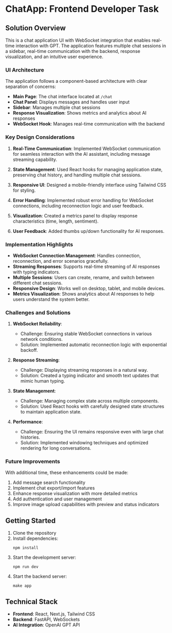 # ChatApp: Frontend Developer Task

## Solution Overview

This is a chat application UI with WebSocket integration that enables real-time interaction with GPT. The application features multiple chat sessions in a sidebar, real-time communication with the backend, response visualization, and an intuitive user experience.

### UI Architecture

The application follows a component-based architecture with clear separation of concerns:

- **Main Page**: The chat interface located at `/chat`
- **Chat Panel**: Displays messages and handles user input
- **Sidebar**: Manages multiple chat sessions
- **Response Visualization**: Shows metrics and analytics about AI responses
- **WebSocket Hook**: Manages real-time communication with the backend

### Key Design Considerations

1. **Real-Time Communication**: Implemented WebSocket communication for seamless interaction with the AI assistant, including message streaming capability.

2. **State Management**: Used React hooks for managing application state, preserving chat history, and handling multiple chat sessions.

3. **Responsive UI**: Designed a mobile-friendly interface using Tailwind CSS for styling.

4. **Error Handling**: Implemented robust error handling for WebSocket connections, including reconnection logic and user feedback.

5. **Visualization**: Created a metrics panel to display response characteristics (time, length, sentiment).

6. **User Feedback**: Added thumbs up/down functionality for AI responses.

### Implementation Highlights

- **WebSocket Connection Management**: Handles connection, reconnection, and error scenarios gracefully.
- **Streaming Responses**: Supports real-time streaming of AI responses with typing indicators.
- **Multiple Sessions**: Users can create, rename, and switch between different chat sessions.
- **Responsive Design**: Works well on desktop, tablet, and mobile devices.
- **Metrics Visualization**: Shows analytics about AI responses to help users understand the system better.

### Challenges and Solutions

1. **WebSocket Reliability**:

   - Challenge: Ensuring stable WebSocket connections in various network conditions.
   - Solution: Implemented automatic reconnection logic with exponential backoff.

2. **Response Streaming**:

   - Challenge: Displaying streaming responses in a natural way.
   - Solution: Created a typing indicator and smooth text updates that mimic human typing.

3. **State Management**:

   - Challenge: Managing complex state across multiple components.
   - Solution: Used React hooks with carefully designed state structures to maintain application state.

4. **Performance**:
   - Challenge: Ensuring the UI remains responsive even with large chat histories.
   - Solution: Implemented windowing techniques and optimized rendering for long conversations.

### Future Improvements

With additional time, these enhancements could be made:

1. Add message search functionality
2. Implement chat export/import features
3. Enhance response visualization with more detailed metrics
4. Add authentication and user management
5. Improve image upload capabilities with preview and status indicators

## Getting Started

1. Clone the repository
2. Install dependencies:
   ```
   npm install
   ```
3. Start the development server:
   ```
   npm run dev
   ```
4. Start the backend server:
   ```
   make app
   ```

## Technical Stack

- **Frontend**: React, Next.js, Tailwind CSS
- **Backend**: FastAPI, WebSockets
- **AI Integration**: OpenAI GPT API
